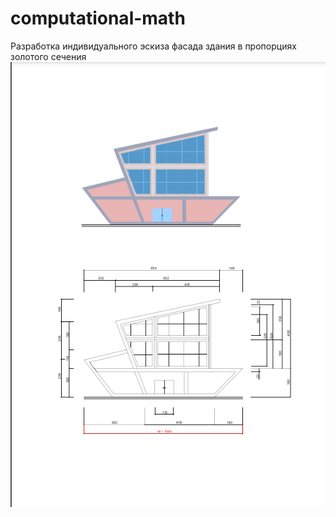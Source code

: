 # computational-math
Разработка индивидуального эскиза фасада здания в пропорциях золотого сечения 
![](img/frame.png)
